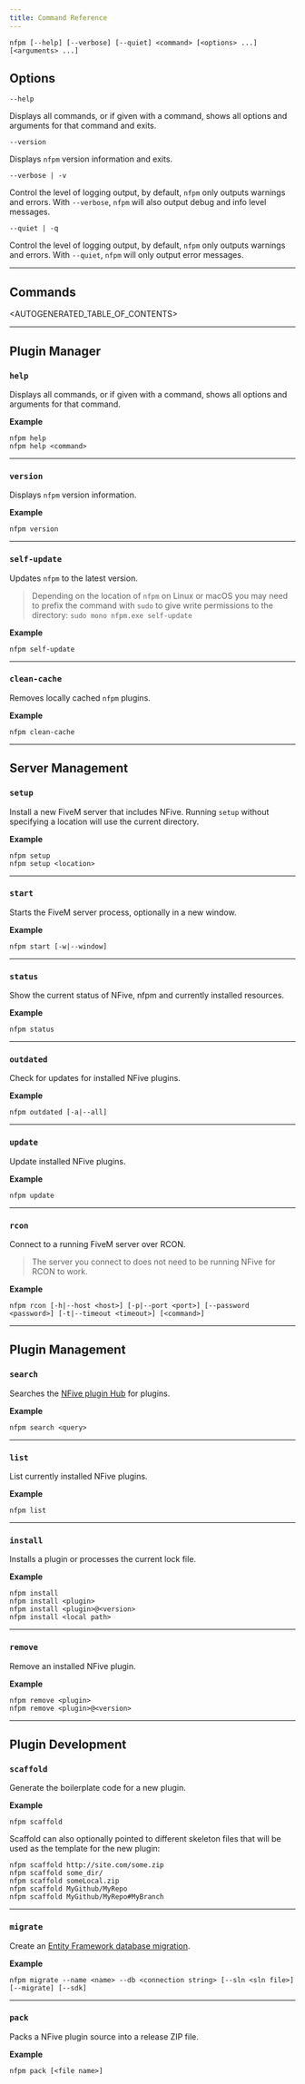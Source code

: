 ```yaml
---
title: Command Reference
---
```


```shell
nfpm [--help] [--verbose] [--quiet] <command> [<options> ...] [<arguments> ...]
```

## Options

`--help`

Displays all commands, or if given with a command, shows all options and arguments for that command and exits.

`--version`

Displays `nfpm` version information and exits.

`--verbose | -v`

Control the level of logging output, by default, `nfpm` only outputs warnings and errors. With `--verbose`, `nfpm` will also output debug and info level messages.

`--quiet | -q`

Control the level of logging output, by default, `nfpm` only outputs warnings and errors. With `--quiet`, `nfpm` will only output error messages.

---

## Commands

<AUTOGENERATED_TABLE_OF_CONTENTS>

---

## Plugin Manager

### `help`

Displays all commands, or if given with a command, shows all options and arguments for that command.

**Example**

```shell
nfpm help
nfpm help <command>
```

---

### `version`

Displays `nfpm` version information.

**Example**

```shell
nfpm version
```

---

### `self-update`

Updates `nfpm` to the latest version.

> Depending on the location of `nfpm` on Linux or macOS you may need to prefix the command with `sudo` to give write permissions to the directory: `sudo mono nfpm.exe self-update`

**Example**

```shell
nfpm self-update
```

---

### `clean-cache`

Removes locally cached `nfpm` plugins.

**Example**

```shell
nfpm clean-cache
```

---

## Server Management

### `setup`

Install a new FiveM server that includes NFive. Running `setup` without specifying a location will use the current directory.

**Example**

```shell
nfpm setup
nfpm setup <location>
```

---

### `start`

Starts the FiveM server process, optionally in a new window.

**Example**

```shell
nfpm start [-w|--window]
```

---

### `status`

Show the current status of NFive, nfpm and currently installed resources.

**Example**

```shell
nfpm status
```

---

### `outdated`

Check for updates for installed NFive plugins.

**Example**

```shell
nfpm outdated [-a|--all]
```

---

### `update`

Update installed NFive plugins.

**Example**

```shell
nfpm update
```

---

### `rcon`

Connect to a running FiveM server over RCON.

> The server you connect to does not need to be running NFive for RCON to work.

**Example**

```shell
nfpm rcon [-h|--host <host>] [-p|--port <port>] [--password <password>] [-t|--timeout <timeout>] [<command>]
```

---

## Plugin Management

### `search`

Searches the [NFive plugin Hub](https://hub.nfive.io/) for plugins.

**Example**

```shell
nfpm search <query>
```

---

### `list`

List currently installed NFive plugins.

**Example**

```shell
nfpm list
```

---

### `install`

Installs a plugin or processes the current lock file.

**Example**

```shell
nfpm install
nfpm install <plugin>
nfpm install <plugin>@<version>
nfpm install <local path>
```

---

### `remove`

Remove an installed NFive plugin.

**Example**

```shell
nfpm remove <plugin>
nfpm remove <plugin>@<version>
```

---

## Plugin Development

### `scaffold`

Generate the boilerplate code for a new plugin.

**Example**

```shell
nfpm scaffold
```

Scaffold can also optionally pointed to different skeleton files that will be used as the template for the new plugin:

```shell
nfpm scaffold http://site.com/some.zip
nfpm scaffold some_dir/
nfpm scaffold someLocal.zip
nfpm scaffold MyGithub/MyRepo
nfpm scaffold MyGithub/MyRepo#MyBranch
```

---

### `migrate`

Create an [Entity Framework database migration](plugindev/server/database.md#migrations).

**Example**

```shell
nfpm migrate --name <name> --db <connection string> [--sln <sln file>] [--migrate] [--sdk]
```

---

### `pack`

Packs a NFive plugin source into a release ZIP file.

**Example**

```shell
nfpm pack [<file name>]
```
